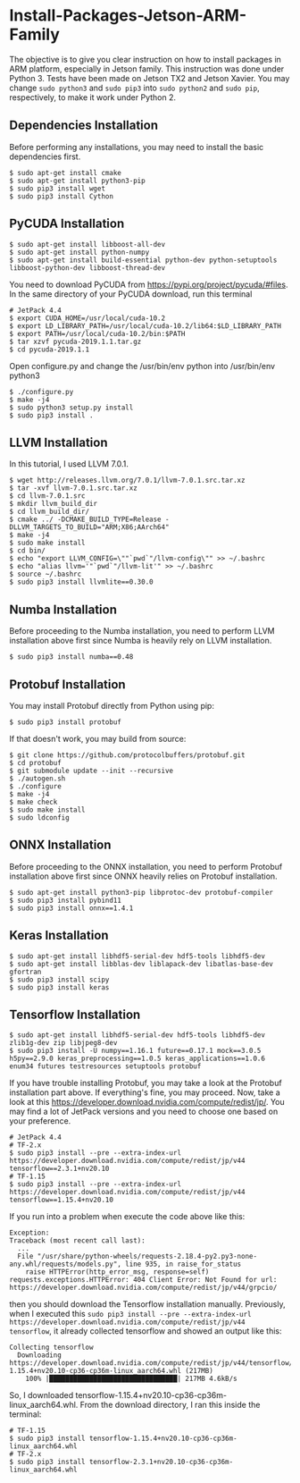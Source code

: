 # Install-Packages-Jetson-ARM-Family
The objective is to give you clear instruction on how to install packages in ARM platform, especially in Jetson family. This instruction was done under Python 3. Tests have been made on Jetson TX2 and Jetson Xavier. You may change ```sudo python3``` and ```sudo pip3``` into ```sudo python2``` and ```sudo pip```, respectively, to make it work under Python 2.

## Dependencies Installation
Before performing any installations, you may need to install the basic dependencies first.
```
$ sudo apt-get install cmake
$ sudo apt-get install python3-pip
$ sudo pip3 install wget
$ sudo pip3 install Cython
```

## PyCUDA Installation
```
$ sudo apt-get install libboost-all-dev
$ sudo apt-get install python-numpy
$ sudo apt-get install build-essential python-dev python-setuptools libboost-python-dev libboost-thread-dev
```
You need to download PyCUDA from https://pypi.org/project/pycuda/#files. In the same directory of your PyCUDA download, run this terminal
```
# JetPack 4.4
$ export CUDA_HOME=/usr/local/cuda-10.2 
$ export LD_LIBRARY_PATH=/usr/local/cuda-10.2/lib64:$LD_LIBRARY_PATH
$ export PATH=/usr/local/cuda-10.2/bin:$PATH
$ tar xzvf pycuda-2019.1.1.tar.gz
$ cd pycuda-2019.1.1
```
Open configure.py and change the /usr/bin/env python into /usr/bin/env python3
```
$ ./configure.py
$ make -j4
$ sudo python3 setup.py install
$ sudo pip3 install .
```

## LLVM Installation
In this tutorial, I used LLVM 7.0.1.
```
$ wget http://releases.llvm.org/7.0.1/llvm-7.0.1.src.tar.xz
$ tar -xvf llvm-7.0.1.src.tar.xz
$ cd llvm-7.0.1.src
$ mkdir llvm_build_dir
$ cd llvm_build_dir/
$ cmake ../ -DCMAKE_BUILD_TYPE=Release -DLLVM_TARGETS_TO_BUILD="ARM;X86;AArch64"
$ make -j4
$ sudo make install
$ cd bin/
$ echo "export LLVM_CONFIG=\""`pwd`"/llvm-config\"" >> ~/.bashrc
$ echo "alias llvm='"`pwd`"/llvm-lit'" >> ~/.bashrc
$ source ~/.bashrc
$ sudo pip3 install llvmlite==0.30.0
```

## Numba Installation
Before proceeding to the Numba installation, you need to perform LLVM installation above first since Numba is heavily rely on LLVM installation.
```
$ sudo pip3 install numba==0.48
```

## Protobuf Installation
You may install Protobuf directly from Python using pip:
```
$ sudo pip3 install protobuf
```
If that doesn't work, you may build from source:
```
$ git clone https://github.com/protocolbuffers/protobuf.git
$ cd protobuf
$ git submodule update --init --recursive
$ ./autogen.sh
$ ./configure
$ make -j4
$ make check
$ sudo make install
$ sudo ldconfig
```

## ONNX Installation
Before proceeding to the ONNX installation, you need to perform Protobuf installation above first since ONNX heavily relies on Protobuf installation.
```
$ sudo apt-get install python3-pip libprotoc-dev protobuf-compiler
$ sudo pip3 install pybind11
$ sudo pip3 install onnx==1.4.1
```

## Keras Installation
```
$ sudo apt-get install libhdf5-serial-dev hdf5-tools libhdf5-dev
$ sudo apt-get install libblas-dev liblapack-dev libatlas-base-dev gfortran
$ sudo pip3 install scipy
$ sudo pip3 install keras
```

## Tensorflow Installation
```
$ sudo apt-get install libhdf5-serial-dev hdf5-tools libhdf5-dev zlib1g-dev zip libjpeg8-dev
$ sudo pip3 install -U numpy==1.16.1 future==0.17.1 mock==3.0.5 h5py==2.9.0 keras_preprocessing==1.0.5 keras_applications==1.0.6 enum34 futures testresources setuptools protobuf
```
If you have trouble installing Protobuf, you may take a look at the Protobuf installation part above. If everything's fine, you may proceed. Now, take a look at this https://developer.download.nvidia.com/compute/redist/jp/. You may find a lot of JetPack versions and you need to choose one based on your preference. 

```
# JetPack 4.4
# TF-2.x
$ sudo pip3 install --pre --extra-index-url https://developer.download.nvidia.com/compute/redist/jp/v44 tensorflow==2.3.1+nv20.10
# TF-1.15
$ sudo pip3 install --pre --extra-index-url https://developer.download.nvidia.com/compute/redist/jp/v44 tensorflow==1.15.4+nv20.10
```

If you run into a problem when execute the code above like this:
```
Exception:
Traceback (most recent call last):
  ...
  File "/usr/share/python-wheels/requests-2.18.4-py2.py3-none-any.whl/requests/models.py", line 935, in raise_for_status
    raise HTTPError(http_error_msg, response=self)
requests.exceptions.HTTPError: 404 Client Error: Not Found for url: https://developer.download.nvidia.com/compute/redist/jp/v44/grpcio/
```
then you should download the Tensorflow installation manually. Previously, when I executed this ```sudo pip3 install --pre --extra-index-url https://developer.download.nvidia.com/compute/redist/jp/v44 tensorflow```, it already collected tensorflow and showed an output like this:
```
Collecting tensorflow
  Downloading https://developer.download.nvidia.com/compute/redist/jp/v44/tensorflow/tensorflow-1.15.4+nv20.10-cp36-cp36m-linux_aarch64.whl (217MB)
    100% |████████████████████████████████| 217MB 4.6kB/s
```
So, I downloaded tensorflow-1.15.4+nv20.10-cp36-cp36m-linux_aarch64.whl. From the download directory, I ran this inside the terminal:
```
# TF-1.15
$ sudo pip3 install tensorflow-1.15.4+nv20.10-cp36-cp36m-linux_aarch64.whl
# TF-2.x
$ sudo pip3 install tensorflow-2.3.1+nv20.10-cp36-cp36m-linux_aarch64.whl
```
